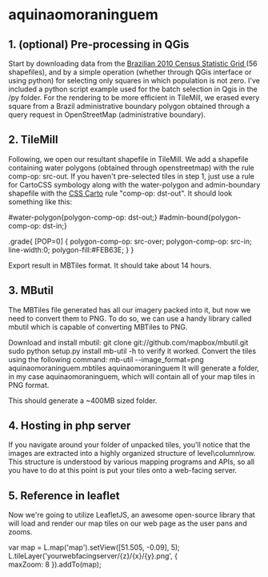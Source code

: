 # aquinaomoraninguem

<h2>1. (optional) Pre-processing in QGis</h2>
<p>Start by downloading data from the <a href="http://mapasinterativos.ibge.gov.br/grade/default.html"> Brazilian 2010 Census Statistic Grid </a> (56 shapefiles), and by a simple operation (whether through QGis interface or using python) for selecting only squares in which population is not zero. I've included a python script example used for the batch selection in Qgis in the /py folder. For the rendering to be more efficient in TileMill, we erased every square from a Brazil administrative boundary polygon obtained through a query request in OpenStreetMap (administrative boundary). </p>

<h2>2. TileMill</h2>
<p>Following, we open our resultant shapefile in TileMill. We add a shapefile containing water polygons (obtained through openstreetmap) with the rule comp-op: src-out. If you haven't pre-selected tiles in step 1, just use a rule for CartoCSS symbology along with the water-polygon and admin-boundary shapefile with the <a href="http://tilemill-project.github.io/tilemill/docs/manual/carto/">CSS Carto</a> rule "comp-op: dst-out". It should look something like this:
  
  #water-polygon{polygon-comp-op: dst-out;}
  #admin-bound{polygon-comp-op: dst-in;}

.grade{
  [POP=0] {
  polygon-comp-op: src-over;
  polygon-comp-op: src-in;
  line-width:0;
 polygon-fill:#FEB63E;
 }
  }
  
  Export result in MBTiles format. It should take about 14 hours.</p>

<h2>3. MButil</h2>
<p>The MBTiles file generated has all our imagery packed into it, but now we need to convert them to PNG. To do so, we can use a handy library called mbutil which is capable of converting MBTiles to PNG.

Download and install mbutil: 
git clone git://github.com/mapbox/mbutil.git
sudo python setup.py install
mb-util -h to verify it worked.
Convert the tiles using the following command: 
mb-util --image_format=png aquinaomoraninguem.mbtiles aquinaomoraninguem
It will generate a folder, in my case aquinaomoraninguem, which will contain all of your map tiles in PNG format. 

This should generate a ~400MB sized folder.</p>

<h2>4. Hosting in php server</h2>
<p>If you navigate around your folder of unpacked tiles, you'll notice that the images are extracted into a highly organized structure of level\column\row. This structure is understood by various mapping programs and APIs, so all you have to do at this point is put your tiles onto a web-facing server.</p>

<h2>5. Reference in leaflet</h2>
<p>Now we're going to utilize LeafletJS, an awesome open-source library that will load and render our map tiles on our web page as the user pans and zooms.

var map = L.map('map').setView([51.505, -0.09], 5);  
L.tileLayer('yourwebfacingserver/{z}/{x}/{y}.png', {  
  maxZoom: 8
}).addTo(map);</p>

  
